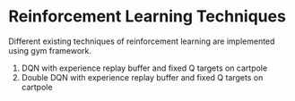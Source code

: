 # Reinforcement Learning Techniques

Different existing techniques of reinforcement learning are implemented using gym framework.

1. DQN with experience replay buffer and fixed Q targets on cartpole
2. Double DQN with experience replay buffer and fixed Q targets on cartpole

